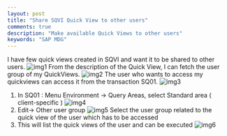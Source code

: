 ```yaml
---
layout: post
title: "Share SQVI Quick View to other users"
comments: true
description: "Make available Quick Views to other users"
keywords: "SAP MDG"
---
```


I have few quick views created in SQVI and want it to be shared to other users.
![img1](http://a6unraj.com/sap/assets/images/img1.jpg)
From the description of the Quick View, I can fetch the user group of my QuickViews.
![img2](http://a6unraj.com/sap/assets/images/img2.jpg)
The user who wants to access my quickviews can access it from the transaction SQ01.
![img3](http://a6unraj.com/sap/assets/images/img3.jpg)

1) In SQ01 : Menu Environment -> Query Areas, select Standard area ( client-specific )
![img4](http://a6unraj.com/sap/assets/images/img4.jpg)
2) Edit-> Other user group
![img5](http://a6unraj.com/sap/assets/images/img5.jpg)
Select the user group related to the quick view of the  user which has to be accessed
3) This will list the quick views of the user and can be executed
![img6](http://a6unraj.com/sap/assets/images/img6.jpg)
